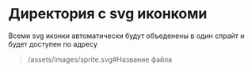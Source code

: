 # Директория с svg иконкоми

Всеми svg иконки автоматически будут объеденены в один спрайт и будет доступен по адресу

> /assets/images/sprite.svg#Название файла
